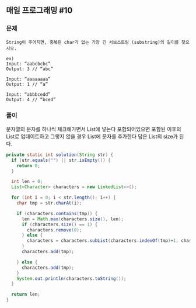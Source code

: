 ## 매일 프로그래밍 #10

### 문제

```
String이 주어지면, 중복된 char가 없는 가장 긴 서브스트링 (substring)의 길이를 찾으시오.

ex)
Input: “aabcbcbc” 
Output: 3 // “abc”

Input: “aaaaaaaa” 
Output: 1 // “a”

Input: “abbbcedd” 
Output: 4 // “bced”
```



### 풀이

문자열의 문자를 하나씩 체크해가면서 List에 넣는다 포함되어있으면 포함된 이후의 List로 업데이트하고 그렇지 않을 경우 List에 문자를 추가한다 답은 List의 size가 된다.

```java
private static int solution(String str) {
  if (str.equals("") || str.isEmpty()) {
    return 0;
  }

  int len = 0;
  List<Character> characters = new LinkedList<>();

  for (int i = 0; i < str.length(); i++) {
    char tmp = str.charAt(i);

    if (characters.contains(tmp)) {
      len = Math.max(characters.size(), len);
      if (characters.size() == 1) {
        characters.remove(0);
      } else {
        characters = characters.subList(characters.indexOf(tmp)+1, characters.size());
      }
      characters.add(tmp);

    } else {
      characters.add(tmp);
    }
    System.out.println(characters.toString());
  }

  return len;
}
```

